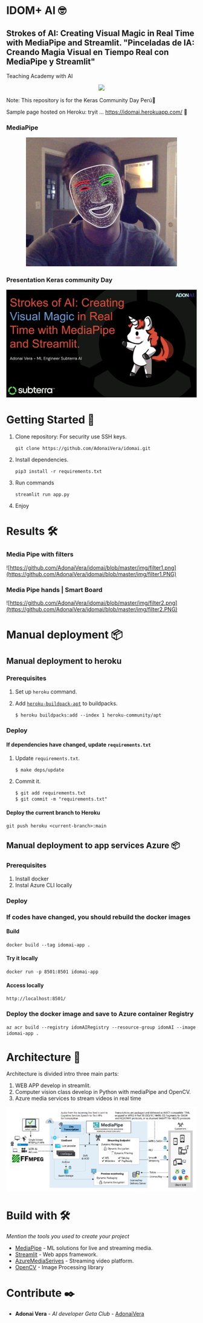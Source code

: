 # IDOM+ AI  🤓
## Strokes of AI: Creating Visual Magic in Real Time with MediaPipe and Streamlit. "Pinceladas de IA: Creando Magia Visual en Tiempo Real con MediaPipe y Streamlit"

Teaching Academy with AI

<p align="center">
  <img src="https://readme-typing-svg.herokuapp.com/?lines=Welcome+Keras+Community+Day!;Bienvenidos!;Accueillir!;欢迎!&font=Fira%20Code&center=true&width=380&height=50">
</p>

Note: This repository is for the Keras Community Day Perú📄

Sample page hosted on Heroku: tryit ... https://idomai.herokuapp.com/ 📢

### MediaPipe
<div align="center">
       <img src="https://github.com/AdonaiVera/idomai/blob/master/img/fondo.png" width="400px"</img> 
</div>

### Presentation Keras community Day
![image](img/code.png)

# Getting Started 🎁
1. Clone repository: For security use SSH keys.
   ```shell
   git clone https://github.com/AdonaiVera/idomai.git
   ```

2. Install dependencies.
   ```shell
   pip3 install -r requirements.txt
   ```

3. Run commands
   ```shell
   streamlit run app.py
   ```

3. Enjoy



# Results 🛠️

### Media Pipe with filters
![https://github.com/AdonaiVera/idomai/blob/master/img/filter1.png](https://github.com/AdonaiVera/idomai/blob/master/img/filter1.PNG)

### Media Pipe hands | Smart Board
![https://github.com/AdonaiVera/idomai/blob/master/img/filter2.png](https://github.com/AdonaiVera/idomai/blob/master/img/filter2.PNG)


# Manual deployment 📦
## Manual deployment to heroku 
### Prerequisites
1. Set up `heroku` command.

2. Add [`heroku-buildpack-apt`](https://github.com/heroku/heroku-buildpack-apt) to buildpacks.
   ```shell
   $ heroku buildpacks:add --index 1 heroku-community/apt
   ```
### Deploy
#### If dependencies have changed, update `requirements.txt`
1. Update `requirements.txt`.
   ```shell
   $ make deps/update
   ```

2. Commit it.
   ```shell
   $ git add requirements.txt
   $ git commit -m "requirements.txt"
   ```
#### Deploy the current branch to Heroku
   ```shell
   git push heroku <current-branch>:main
   ```

## Manual deployment to app services Azure 📦
### Prerequisites

1. Install docker
2. Instal Azure CLI locally

### Deploy
### If codes have changed, you should rebuild the docker images
#### Build
   ```shell
   docker build --tag idomai-app .
   ```

#### Try it locally
   ```shell
   docker run -p 8501:8501 idomai-app
   ```

#### Access locally
   ```shell
   http://localhost:8501/
   ```

### Deploy the docker image and save to Azure container Registry

   ```shell
   az acr build --registry idomAIRegistry --resource-group idomAI --image idomai-app .

   ```

# Architecture 📌
Architecture is divided intro three main parts:
1. WEB APP develop in streamlit.
2. Computer vision class develop in Python with mediaPipe and OpenCV.
3. Azure media services to stream videos in real time

<div align="center">
       <img src="https://github.com/AdonaiVera/idomai/blob/master/img/architecture.png" width="800px"</img> 
</div>


# Build with 🛠️
_Mention the tools you used to create your project_

* [MediaPipe](https://mediapipe.dev/) - ML solutions for live and streaming media.
* [Streamlit](https://www.streamlit.io/) - Web apps framework.
* [AzureMediaSerives](https://azure.microsoft.com/es-es/services/media-services/) - Streaming video platform.
* [OpenCV](https://opencv.org/) - Image Processing library


# Contribute ✒️
* **Adonai Vera** - *AI developer Geta Club* - [AdonaiVera](https://github.com/AdonaiVera)


